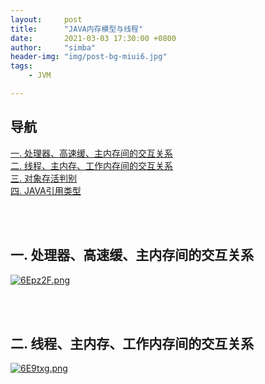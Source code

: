 ```yaml
---
layout:     post
title:      "JAVA内存模型与线程"
date:       2021-03-03 17:30:00 +0800
author:     "simba"
header-img: "img/post-bg-miui6.jpg"
tags:
    - JVM

---
```




## 导航
[一. 处理器、高速缓、主内存间的交互关系](#jump1)
<br>
[二. 线程、主内存、工作内存间的交互关系](#jump2)
<br>
[三. 对象存活判别](#jump3)
<br>
[四. JAVA引用类型](#jump4)
<br>






<br><br>
## <span id="jump1">一. 处理器、高速缓、主内存间的交互关系</span>

[![6Epz2F.png](https://s3.ax1x.com/2021/03/03/6Epz2F.png)](https://imgtu.com/i/6Epz2F)



<br><br>
## <span id="jump2">二. 线程、主内存、工作内存间的交互关系</span>

[![6E9txg.png](https://s3.ax1x.com/2021/03/03/6E9txg.png)](https://imgtu.com/i/6E9txg)